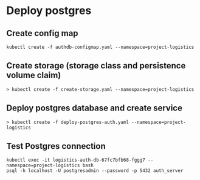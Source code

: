 # Deploy postgres

## Create config map

```
kubectl create -f authdb-configmap.yaml --namespace=project-logistics
```

## Create storage (storage class and persistence volume claim)

```
> kubectl create -f create-storage.yaml --namespace=project-logistics
```

## Deploy postgres database and create service

```
> kubectl create -f deploy-postgres-auth.yaml --namespace=project-logistics

```

## Test Postgres connection

```
kubectl exec -it logistics-auth-db-67fc7bfb68-fggg7 --namespace=project-logistics bash
psql -h localhost -U postgresadmin --password -p 5432 auth_server
```
